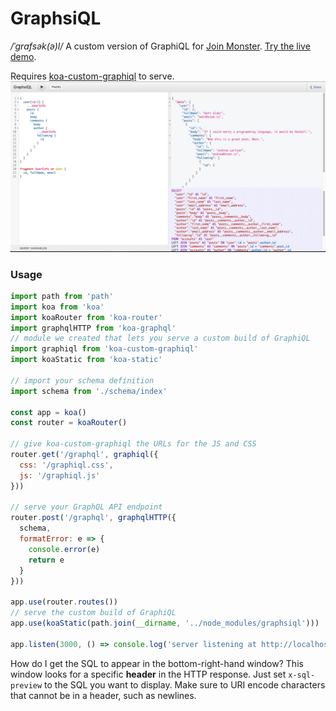 GraphsiQL
========

*/ˈɡrafsək(ə)l/* A custom version of GraphiQL for [Join Monster](https://github.com/stems/join-monster). [Try the live demo](http://graphql-swapi.parseapp.com/).

Requires [koa-custom-graphiql](https://github.com/stems/koa-custom-graphiql) to serve.
![graphsiql](example/graphsiql.png)


### Usage

```javascript
import path from 'path'
import koa from 'koa'
import koaRouter from 'koa-router'
import graphqlHTTP from 'koa-graphql'
// module we created that lets you serve a custom build of GraphiQL
import graphiql from 'koa-custom-graphiql'
import koaStatic from 'koa-static'

// import your schema definition
import schema from './schema/index'

const app = koa()
const router = koaRouter()

// give koa-custom-graphiql the URLs for the JS and CSS
router.get('/graphql', graphiql({
  css: '/graphiql.css',
  js: '/graphiql.js'
}))

// serve your GraphQL API endpoint
router.post('/graphql', graphqlHTTP({
  schema,
  formatError: e => {
    console.error(e)
    return e
  }
}))

app.use(router.routes())
// serve the custom build of GraphiQL
app.use(koaStatic(path.join(__dirname, '../node_modules/graphsiql')))

app.listen(3000, () => console.log('server listening at http://localhost:3000/graphql'))
```

How do I get the SQL to appear in the bottom-right-hand window? This window looks for a specific **header** in the HTTP response. Just set `x-sql-preview` to the SQL you want to display. Make sure to URI encode characters that cannot be in a header, such as newlines.
